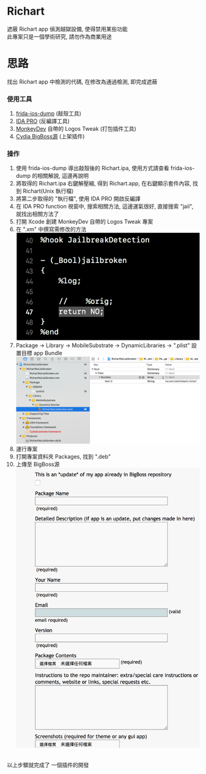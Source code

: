 # Richart 

遮蔽 Richart app 偵測越獄設備, 使得禁用某些功能<br>
此專案只是一個學術研究, 請勿作為商業用途<br>

# 思路

找出 Richart app 中檢測的代碼, 在修改為通過檢測, 即完成遮蔽<br>

### 使用工具
1. [frida-ios-dump](https://github.com/AloneMonkey/frida-ios-dump) (敲殼工具)
2. [IDA PRO](https://www.hex-rays.com/products/ida/) (反編譯工具)
3. [MonkeyDev](https://github.com/AloneMonkey/MonkeyDev) 自帶的 Logos Tweak (打包插件工具)
4. [Cydia BigBoss源](http://thebigboss.org/hosting-repository-cydia/submit-your-app) (上架插件)

### 操作

1. 使用 frida-ios-dump 導出敲殼後的 Richart.ipa, 使用方式請查看 frida-ios-dump 的相關解說, 這邊再說明
2. 將取得的 Richart.ipa 右鍵解壓縮, 得到 Richart.app, 在右鍵顯示套件內容, 找到 Richart(Unix 執行檔)
3. 將第二步取得的 "執行檔", 使用 IDA PRO 開啟反編譯
4. 在 IDA PRO function 視窗中, 搜索相關方法, 這邊運氣很好, 直接搜索 "jail", 就找出相關方法了
5. 打開 Xcode 創建 MonkeyDev 自帶的 Logos Tweak 專案
6. 在 ".xm" 中撰寫需修改的方法
![撰寫](https://github.com/s2339956/RichartNotJailbroken/blob/master/image/%E8%9E%A2%E5%B9%95%E5%BF%AB%E7%85%A7%202018-09-18%20%E4%B8%8B%E5%8D%884.05.53.png?raw=true)
7. Package -> Library -> MobileSubstrate -> DynamicLibraries -> ".plist" 設置目標 app Bundle
![設置目標appBundle](https://github.com/s2339956/RichartNotJailbroken/blob/master/image/%E8%9E%A2%E5%B9%95%E5%BF%AB%E7%85%A7%202018-09-18%20%E4%B8%8B%E5%8D%884.05.02.png?raw=true)
8. 運行專案
9. 打開專案資料夾 Packages, 找到 ".deb" 
10. 上傳至 BigBoss源
![BigBoss源](https://github.com/s2339956/RichartNotJailbroken/blob/master/image/%E8%9E%A2%E5%B9%95%E5%BF%AB%E7%85%A7%202018-09-18%20%E4%B8%8B%E5%8D%884.06.40.png?raw=true)
<br>
以上步驟就完成了 一個插件的開發<br>
<br>

